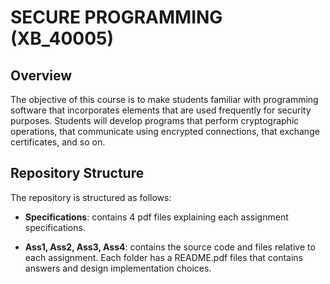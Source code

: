 # SECURE PROGRAMMING (XB_40005)

## Overview

The objective of this course is to make students familiar with
programming software that incorporates elements that are used
frequently for security purposes. Students will develop programs that
perform cryptographic operations, that communicate using encrypted
connections, that exchange certificates, and so on.

## Repository Structure

The repository is structured as follows:

- __Specifications__: contains 4 pdf files explaining each
  assignment specifications.
  
- __Ass1, Ass2, Ass3, Ass4__: contains the source code and files relative
  to each assignment. Each folder has a README.pdf files that contains
  answers and design implementation choices.
